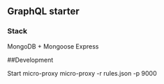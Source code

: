 ## GraphQL starter 

### Stack
MongoDB + Mongoose
Express


##Development

Start micro-proxy
micro-proxy -r rules.json -p 9000